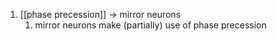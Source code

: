 1. [[phase precession]] → mirror neurons
	1. mirror neurons make (partially) use of phase precession